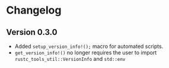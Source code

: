 # Changelog

## Version 0.3.0

* Added `setup_version_info!();` macro for automated scripts.
* `get_version_info!()` no longer requires the user to import `rustc_tools_util::VersionInfo` and `std::env`
